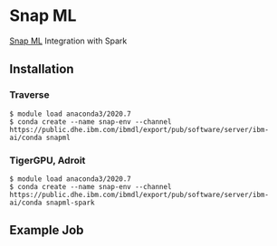 # Snap ML

[Snap ML](https://www.zurich.ibm.com/snapml/) Integration with Spark

## Installation

### Traverse

```
$ module load anaconda3/2020.7
$ conda create --name snap-env --channel https://public.dhe.ibm.com/ibmdl/export/pub/software/server/ibm-ai/conda snapml
```

### TigerGPU, Adroit

```
$ module load anaconda3/2020.7
$ conda create --name snap-env --channel https://public.dhe.ibm.com/ibmdl/export/pub/software/server/ibm-ai/conda snapml-spark
```

## Example Job

